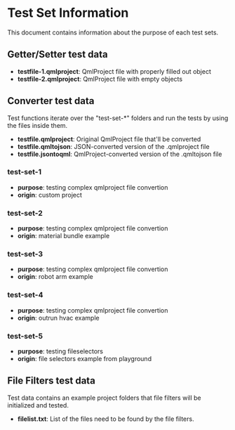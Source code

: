 # Test Set Information

This document contains information about the purpose of each test sets.

## Getter/Setter test data

* **testfile-1.qmlproject**: QmlProject file with properly filled out object
* **testfile-2.qmlproject**: QmlProject file with empty objects

## Converter test data

Test functions iterate over the "test-set-*" folders and run the tests by using the files inside them.

* **testfile.qmlproject**: Original QmlProject file that'll be converted
* **testfile.qmltojson**: JSON-converted version of the .qmlproject file
* **testfile.jsontoqml**: QmlProject-converted version of the .qmltojson file

### test-set-1

* **purpose**: testing complex qmlproject file convertion
* **origin**: custom project

### test-set-2

* **purpose**: testing complex qmlproject file convertion
* **origin**: material bundle example

### test-set-3

* **purpose**: testing complex qmlproject file convertion
* **origin**: robot arm example

### test-set-4

* **purpose**: testing complex qmlproject file convertion
* **origin**: outrun hvac example

### test-set-5

* **purpose**: testing fileselectors
* **origin**: file selectors example from playground

## File Filters test data

Test data contains an example project folders that file filters will be initialized and tested.

* **filelist.txt**: List of the files need to be found by the file filters.
